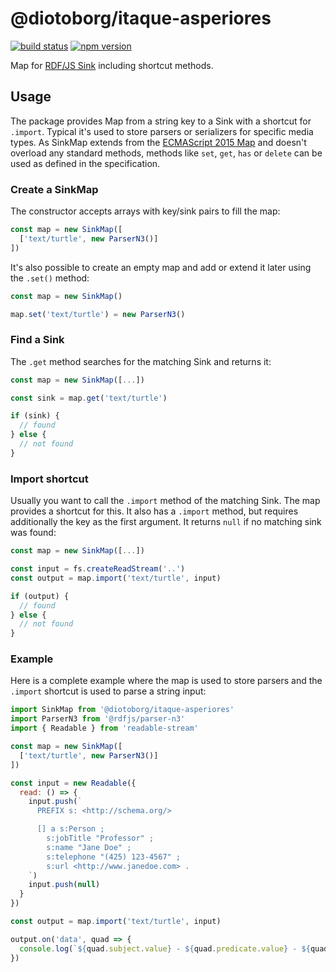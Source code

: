 # @diotoborg/itaque-asperiores

[![build status](https://img.shields.io/github/actions/workflow/status/diotoborg/itaque-asperiores/test.yaml?branch=master)](https://github.com/diotoborg/itaque-asperiores/actions/workflows/test.yaml)
[![npm version](https://img.shields.io/npm/v/@diotoborg/itaque-asperiores.svg)](https://www.npmjs.com/package/@diotoborg/itaque-asperiores)

Map for [RDF/JS Sink](http://rdf.js.org/stream-spec/#sink-interface) including shortcut methods.

## Usage

The package provides Map from a string key to a Sink with a shortcut for `.import`.
Typical it's used to store parsers or serializers for specific media types.
As SinkMap extends from the [ECMAScript 2015 Map](https://www.ecma-international.org/ecma-262/6.0/#sec-map-objects) and doesn't overload any standard methods, methods like `set`, `get`, `has` or `delete` can be used as defined in the specification.

### Create a SinkMap
The constructor accepts arrays with key/sink pairs to fill the map:

```javascript
const map = new SinkMap([
  ['text/turtle', new ParserN3()]
])
```

It's also possible to create an empty map and add or extend it later using the `.set()` method:

```javascript
const map = new SinkMap()

map.set('text/turtle') = new ParserN3()
```

### Find a Sink

The `.get` method searches for the matching Sink and returns it:

```javascript
const map = new SinkMap([...])

const sink = map.get('text/turtle')

if (sink) {
  // found
} else {
  // not found
}
```

### Import shortcut

Usually you want to call the `.import` method of the matching Sink.
The map provides a shortcut for this.
It also has a `.import` method, but requires additionally the key as the first argument.
It returns `null` if no matching sink was found:

```javascript
const map = new SinkMap([...])

const input = fs.createReadStream('..')
const output = map.import('text/turtle', input)

if (output) {
  // found
} else {
  // not found
}
```

### Example

Here is a complete example where the map is used to store parsers and the `.import` shortcut is used to parse a string input:

```javascript
import SinkMap from '@diotoborg/itaque-asperiores'
import ParserN3 from '@rdfjs/parser-n3'
import { Readable } from 'readable-stream'

const map = new SinkMap([
  ['text/turtle', new ParserN3()]
])

const input = new Readable({
  read: () => {
    input.push(`
      PREFIX s: <http://schema.org/>

      [] a s:Person ;
        s:jobTitle "Professor" ;
        s:name "Jane Doe" ;
        s:telephone "(425) 123-4567" ;
        s:url <http://www.janedoe.com> .
    `)
    input.push(null)
  }
})

const output = map.import('text/turtle', input)

output.on('data', quad => {
  console.log(`${quad.subject.value} - ${quad.predicate.value} - ${quad.object.value}`)
})
```
